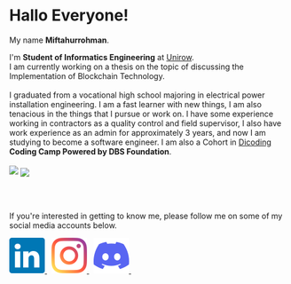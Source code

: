 # Hallo Everyone! 

My name **Miftahurrohman**.<br>

I'm **Student of Informatics Engineering** at [Unirow](https://unirow.ac.id/).<br>
I am currently working on a thesis on the topic of discussing the Implementation of Blockchain Technology.<br>  
I graduated from a vocational high school majoring in electrical power installation engineering. I am a fast learner with new things, I am also tenacious in the things that I pursue or work on. I have some experience working in contractors as a quality control and field supervisor, I also have work experience as an admin for approximately 3 years, and now I am studying to become a software engineer. I am also a Cohort in [Dicoding](https://www.dicoding.com/) **Coding Camp Powered by DBS Foundation**.<br>
<br>
<picture >
  <source
    srcset="https://github-readme-stats.vercel.app/api?username=mf-rohman&show_icons=true&tokyonight"
    media="(prefers-color-scheme: dark)"
  />
  <source
    srcset="https://github-readme-stats.vercel.app/api?username=mf-rohman&show_icons=true"
    media="(prefers-color-scheme: light), (prefers-color-scheme: no-preference)"
  />
  <img src="https://github-readme-stats.vercel.app/api?username=mf-rohman&show_icons=true&theme=tokyonight" />
</picture>
<a href="https://github.com/mf-rohman/convoychat">
  <img height=200 align="center" src="https://github-readme-stats.vercel.app/api/top-langs?username=mf-rohman&layout=compact&langs_count=8&card_width=385&theme=tokyonight" />
</a>

<br>
<br>


If you're interested in getting to know me, please follow me on some of my social media accounts below. 

<a href="https://www.linkedin.com/in/mifta-hurrohman-717a12342/" >
  <img src="https://raw.githubusercontent.com/CLorant/readme-social-icons/main/large/colored/linkedin.svg" />
</a>&nbsp;
<a href="https://www.instagram.com/mf.en.er">
  <img src="https://raw.githubusercontent.com/CLorant/readme-social-icons/main/large/colored/instagram.svg"/>
</a>&nbsp;
<a href="https://www.discordapp.com/users/1252463798145777677">
  <img src="https://raw.githubusercontent.com/CLorant/readme-social-icons/main/large/colored/discord.svg"/>
</a>&nbsp;



